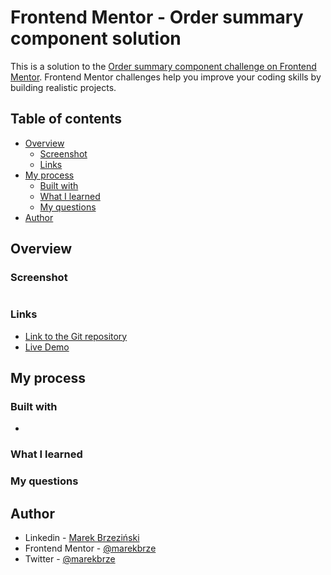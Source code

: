 # Frontend Mentor - Order summary component solution

This is a solution to the [Order summary component challenge on Frontend Mentor](https://www.frontendmentor.io/challenges/order-summary-component-QlPmajDUj). Frontend Mentor challenges help you improve your coding skills by building realistic projects.

## Table of contents

- [Overview](#overview)
  - [Screenshot](#screenshot)
  - [Links](#links)
- [My process](#my-process)
  - [Built with](#built-with)
  - [What I learned](#what-i-learned)
  - [My questions](#my-questions)
- [Author](#author)

## Overview

### Screenshot

<!-- TODO -->

![]()

### Links

<!-- TODO -->

- [Link to the Git repository](https://github.com/marekbrze/FM_order_summary)
- [Live Demo](https://marekbrze.github.io/FM_order_summary/)

## My process

### Built with

<!-- TODO -->

-

### What I learned

<!-- TODO -->

### My questions

<!-- TODO -->

## Author

- Linkedin - [Marek Brzeziński](https://www.linkedin.com/in/marekbrzezinski/)
- Frontend Mentor - [@marekbrze](https://www.frontendmentor.io/profile/yourusername)
- Twitter - [@marekbrze](https://www.twitter.com/marekbrze)

